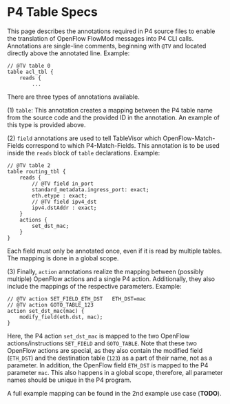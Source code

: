 # P4 Table Specs

This page describes the annotations required in P4 source files to enable the translation of OpenFlow FlowMod messages into P4 CLI calls.
Annotations are single-line comments, beginning with `@TV` and located directly above the annotated line.
Example:

```P4
// @TV table 0
table acl_tbl {
    reads {
        ...
```

There are three types of annotations available.

(1) `table`: This annotation creates a mapping between the P4 table name from the source code and the provided ID in the annotation.
An example of this type is provided above.

(2) `field` annotations are used to tell TableVisor which OpenFlow-Match-Fields correspond to which P4-Match-Fields.
This annotation is to be used inside the `reads` block of `table` declarations.
Example:

```P4
// @TV table 2
table routing_tbl {
    reads {
        // @TV field in_port
        standard_metadata.ingress_port: exact;
        eth.etype : exact;
        // @TV field ipv4_dst
        ipv4.dstAddr : exact;
    }
    actions {
        set_dst_mac;
    }
}
```

Each field must only be annotated once, even if it is read by multiple tables. The mapping is done in a global scope.

(3) Finally, `action` annotations realize the mapping between (possibly multiple) OpenFlow actions and a single P4 action.
Additionally, they also include the mappings of the respective parameters.
Example:

```P4
// @TV action SET_FIELD_ETH_DST   ETH_DST=mac
// @TV action GOTO_TABLE_123
action set_dst_mac(mac) {
    modify_field(eth.dst, mac);
}
```

Here, the P4 action `set_dst_mac` is mapped to the two OpenFlow actions/instructions `SET_FIELD` and `GOTO_TABLE`.
Note that these two OpenFlow actions are special, as they also contain the modified field (`ETH_DST`) and the destination table (`123`) as a part of their name, not as a parameter.
In addition, the OpenFlow field `ETH_DST` is mapped to the P4 parameter `mac`.
This also happens in a global scope, therefore, all parameter names should be unique in the P4 program.

A full example mapping can be found in the 2nd example use case (**TODO**).